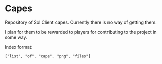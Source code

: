 # Capes
Repository of Sol Client capes. Currently there is no way of getting them.

I plan for them to be rewarded to players for contributing to the project in some way.

Index format:
```
["list", "of", "cape", "png", "files"]
```
